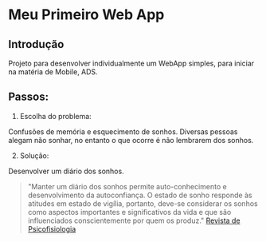 # Meu Primeiro Web App

## Introdução

Projeto para desenvolver individualmente um WebApp simples, para iniciar na matéria de Mobile, ADS.

## Passos:
1. Escolha do problema:

Confusões de memória e esquecimento de sonhos. Diversas pessoas alegam não sonhar, no entanto o que ocorre é não lembrarem dos sonhos.

2. Solução:

Desenvolver um diário dos sonhos.
   > "Manter um diário dos sonhos permite auto-conhecimento e desenvolvimento da autoconfiança. O estado de sonho responde às atitudes em estado de vigília, portanto, deve-se considerar os sonhos como aspectos importantes e significativos da vida e que são influenciados conscientemente por quem os produz." [Revista de Psicofisiologia](https://labs.icb.ufmg.br/lpf/revista/revista3/sono/cap5_5.htm)


  
